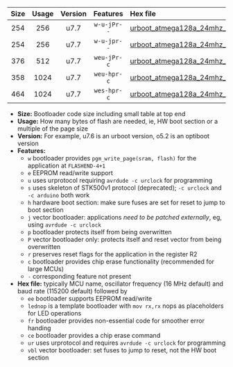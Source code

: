 |Size|Usage|Version|Features|Hex file|
|:-:|:-:|:-:|:-:|:--|
|254|256|u7.7|`w-u-jPr--`|[urboot_atmega128a_24mhz_250000bps_lednop_ur_vbl.hex](https://raw.githubusercontent.com/stefanrueger/urboot.hex/main/mcus/atmega128a/fcpu_24mhz/250000_bps/urboot_atmega128a_24mhz_250000bps_lednop_ur_vbl.hex)|
|254|256|u7.7|`w-u-jpr--`|[urboot_atmega128a_24mhz_250000bps_lednop_fr_ur_vbl.hex](https://raw.githubusercontent.com/stefanrueger/urboot.hex/main/mcus/atmega128a/fcpu_24mhz/250000_bps/urboot_atmega128a_24mhz_250000bps_lednop_fr_ur_vbl.hex)|
|376|512|u7.7|`weu-jPr-c`|[urboot_atmega128a_24mhz_250000bps_ee_lednop_fr_ce_ur_vbl.hex](https://raw.githubusercontent.com/stefanrueger/urboot.hex/main/mcus/atmega128a/fcpu_24mhz/250000_bps/urboot_atmega128a_24mhz_250000bps_ee_lednop_fr_ce_ur_vbl.hex)|
|358|1024|u7.7|`weu-hpr-c`|[urboot_atmega128a_24mhz_250000bps_ee_lednop_fr_ce_ur.hex](https://raw.githubusercontent.com/stefanrueger/urboot.hex/main/mcus/atmega128a/fcpu_24mhz/250000_bps/urboot_atmega128a_24mhz_250000bps_ee_lednop_fr_ce_ur.hex)|
|464|1024|u7.7|`wes-hpr-c`|[urboot_atmega128a_24mhz_250000bps_ee_lednop_fr_ce.hex](https://raw.githubusercontent.com/stefanrueger/urboot.hex/main/mcus/atmega128a/fcpu_24mhz/250000_bps/urboot_atmega128a_24mhz_250000bps_ee_lednop_fr_ce.hex)|

- **Size:** Bootloader code size including small table at top end
- **Usage:** How many bytes of flash are needed, ie, HW boot section or a multiple of the page size
- **Version:** For example, u7.6 is an urboot version, o5.2 is an optiboot version
- **Features:**
  + `w` bootloader provides `pgm_write_page(sram, flash)` for the application at `FLASHEND-4+1`
  + `e` EEPROM read/write support
  + `u` uses urprotocol requiring `avrdude -c urclock` for programming
  + `s` uses skeleton of STK500v1 protocol (deprecated); `-c urclock` and `-c arduino` both work
  + `h` hardware boot section: make sure fuses are set for reset to jump to boot section
  + `j` vector bootloader: applications *need to be patched externally*, eg, using `avrdude -c urclock`
  + `p` bootloader protects itself from being overwritten
  + `P` vector bootloader only: protects itself and reset vector from being overwritten
  + `r` preserves reset flags for the application in the register R2
  + `c` bootloader provides chip erase functionality (recommended for large MCUs)
  + `-` corresponding feature not present
- **Hex file:** typically MCU name, oscillator frequency (16 MHz default) and baud rate (115200 default) followed by
  + `ee` bootloader supports EEPROM read/write
  + `lednop` is a template bootloader with `mov rx,rx` nops as placeholders for LED operations
  + `fr` bootloader provides non-essential code for smoother error handing
  + `ce` bootloader provides a chip erase command
  + `ur` uses urprotocol and requires `avrdude -c urclock` for programming
  + `vbl` vector bootloader: set fuses to jump to reset, not the HW boot section
